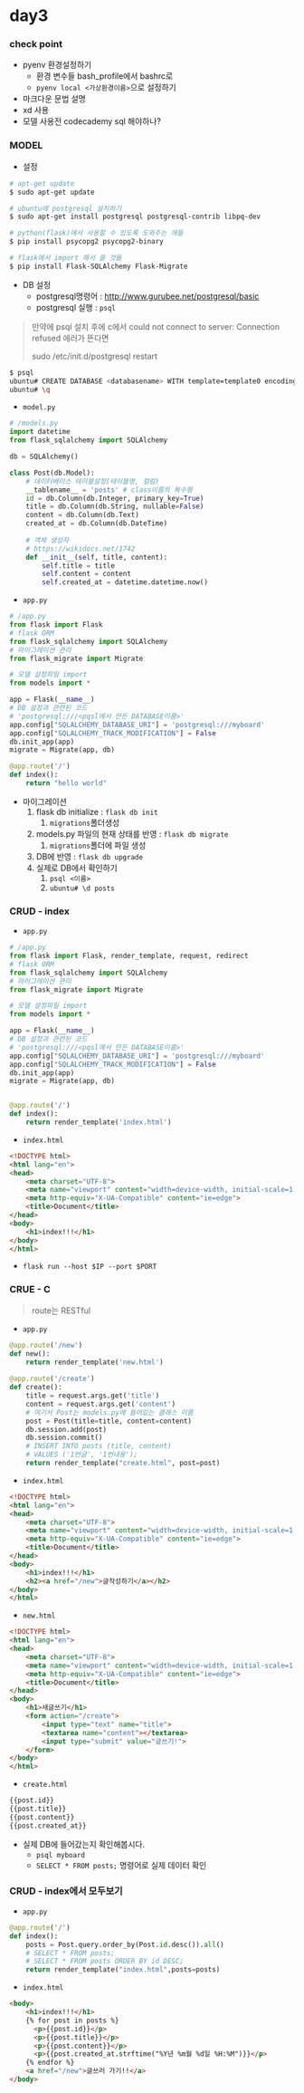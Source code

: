 # day3

### check point

- pyenv 환경설정하기 
  - 환경 변수들 bash_profile에서 bashrc로
  - `pyenv local <가상환경이름>`으로 설정하기
- 마크다운 문법 설명
- xd 사용
- 모델 사용전 codecademy sql 해야하나?



### MODEL

- 설정

```bash
# apt-get update
$ sudo apt-get update

# ubuntu에 postgresql 설치하기
$ sudo apt-get install postgresql postgresql-contrib libpq-dev

# python(flask)에서 사용할 수 있도록 도와주는 애들
$ pip install psycopg2 psycopg2-binary 

# flask에서 import 해서 쓸 것들
$ pip install Flask-SQLAlchemy Flask-Migrate
```

- DB 설정
  - postgresql명령어 : http://www.gurubee.net/postgresql/basic
  - postgresql 실행 : `psql`
> 만약에 psql 설치 후에 c에서 could not connect to server: Connection refused 에러가 뜬다면
>
> sudo /etc/init.d/postgresql restart

```bash
$ psql
ubuntu# CREATE DATABASE <databasename> WITH template=template0 encoding='UTF8';
ubuntu# \q
```

- `model.py`

```python
# /models.py
import datetime
from flask_sqlalchemy import SQLAlchemy

db = SQLAlchemy()

class Post(db.Model):
    # 데이터베이스 테이블설정(테이블명, 컬럼)
    __tablename__ = 'posts' # class이름의 복수형
    id = db.Column(db.Integer, primary_key=True)
    title = db.Column(db.String, nullable=False)
    content = db.Column(db.Text)
    created_at = db.Column(db.DateTime)
    
    # 객체 생성자
    # https://wikidocs.net/1742
    def __init__(self, title, content):
        self.title = title
        self.content = content
        self.created_at = datetime.datetime.now()
```

- `app.py`

```python
# /app.py
from flask import Flask
# flask ORM
from flask_sqlalchemy import SQLAlchemy
# 마이그레이션 관리
from flask_migrate import Migrate

# 모델 설정파일 import
from models import *

app = Flask(__name__)
# DB 설정과 관련된 코드
# 'postgresql:///<pqsl에서 만든 DATABASE이름>'
app.config["SQLALCHEMY_DATABASE_URI"] = 'postgresql:///myboard'
app.config["SQLALCHEMY_TRACK_MODIFICATION"] = False
db.init_app(app)
migrate = Migrate(app, db)

@app.route('/')
def index():
    return "hello world"
```

- 마이그레이션
  1. flask db initialize : `flask db init`
     1. `migrations`폴더생성
  2. models.py 파일의 현재 상태를 반영 : `flask db migrate`
     1. `migrations`폴더에 파일 생성
  3. DB에 반영 : `flask db upgrade`
  4. 실제로 DB에서 확인하기
     1. `psql <이름>`
     2. `ubuntu# \d posts`



### CRUD - index

- `app.py`

```python
# /app.py
from flask import Flask, render_template, request, redirect
# flask ORM
from flask_sqlalchemy import SQLAlchemy
# 마이그레이션 관리
from flask_migrate import Migrate

# 모델 설정파일 import
from models import *

app = Flask(__name__)
# DB 설정과 관련된 코드
# 'postgresql:///<pqsl에서 만든 DATABASE이름>'
app.config["SQLALCHEMY_DATABASE_URI"] = 'postgresql:///myboard'
app.config["SQLALCHEMY_TRACK_MODIFICATION"] = False
db.init_app(app)
migrate = Migrate(app, db)


@app.route('/')
def index():
    return render_template('index.html')
```

- `index.html`

```html
<!DOCTYPE html>
<html lang="en">
<head>
    <meta charset="UTF-8">
    <meta name="viewport" content="width=device-width, initial-scale=1.0">
    <meta http-equiv="X-UA-Compatible" content="ie=edge">
    <title>Document</title>
</head>
<body>
    <h1>index!!!</h1>
</body>
</html>
```

- `flask run --host $IP --port $PORT`

### CRUE - C

> route는 RESTful

- `app.py`

```python
@app.route('/new')
def new():
    return render_template('new.html')
    
@app.route('/create')
def create():
    title = request.args.get('title')
    content = request.args.get('content')
    # 여기서 Post는 models.py에 들어있는 클래스 이름
    post = Post(title=title, content=content)
    db.session.add(post)
    db.session.commit()
    # INSERT INTO posts (title, content)
    # VALUES ('1번글', '1번내용');
    return render_template("create.html", post=post)
```

- `index.html`

```html
<!DOCTYPE html>
<html lang="en">
<head>
    <meta charset="UTF-8">
    <meta name="viewport" content="width=device-width, initial-scale=1.0">
    <meta http-equiv="X-UA-Compatible" content="ie=edge">
    <title>Document</title>
</head>
<body>
    <h1>index!!!</h1>
    <h2><a href="/new">글작성하기</a></h2>
</body>
</html>
```

- `new.html`

```html
<!DOCTYPE html>
<html lang="en">
<head>
    <meta charset="UTF-8">
    <meta name="viewport" content="width=device-width, initial-scale=1.0">
    <meta http-equiv="X-UA-Compatible" content="ie=edge">
    <title>Document</title>
</head>
<body>
    <h1>새글쓰기</h1>
    <form action="/create">
        <input type="text" name="title">
        <textarea name="content"></textarea>
        <input type="submit" value="글쓰기!">
    </form>
</body>
</html>
```

- `create.html`

```html
{{post.id}}
{{post.title}}
{{post.content}}
{{post.created_at}}
```

- 실제 DB에 들어갔는지 확인해봅시다.
  - `psql myboard`
  - `SELECT * FROM posts;` 명령어로 실제 데이터 확인



### CRUD - index에서 모두보기

- `app.py`

```python
@app.route('/')
def index():
    posts = Post.query.order_by(Post.id.desc()).all()
    # SELECT * FROM posts;
    # SELECT * FROM posts ORDER BY id DESC;
    return render_template("index.html",posts=posts)
```

- `index.html`

```html
<body>
    <h1>index!!!</h1>
    {% for post in posts %}
      <p>{{post.id}}</p>
      <p>{{post.title}}</p>
      <p>{{post.content}}</p>
      <p>{{post.created_at.strftime("%Y년 %m월 %d일 %H:%M")}}</p>
    {% endfor %}
    <a href="/new">글쓰러 가기!!</a>
</body>
```

